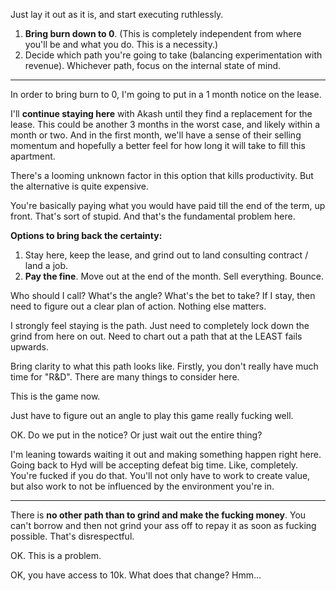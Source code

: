 Just lay it out as it is, and start executing ruthlessly.

1. **Bring burn down to 0**. (This is completely independent from where you'll be and what you do. This is a necessity.)
2. Decide which path you're going to take (balancing experimentation with revenue). Whichever path, focus on the internal state of mind.

----

In order to bring burn to 0, I'm going to put in a 1 month notice on the lease.

I'll **continue staying here** with Akash until they find a replacement for the lease. This could be another 3 months in the worst case, and likely within a month or two. And in the first month, we'll have a sense of their selling momentum and hopefully a better feel for how long it will take to fill this apartment.

There's a looming unknown factor in this option that kills productivity. But the alternative is quite expensive.

You're basically paying what you would have paid till the end of the term, up front. That's sort of stupid. And that's the fundamental problem here.

**Options to bring back the certainty:**
1. Stay here, keep the lease, and grind out to land consulting contract / land a job.
2. **Pay the fine**. Move out at the end of the month. Sell everything. Bounce.

Who should I call? What's the angle? What's the bet to take? If I stay, then need to figure out a clear plan of action. Nothing else matters.

I strongly feel staying is the path. Just need to completely lock down the grind from here on out. Need to chart out a path that at the LEAST fails upwards.

Bring clarity to what this path looks like. Firstly, you don't really have much time for "R&D". There are many things to consider here.

This is the game now.

Just have to figure out an angle to play this game really fucking well.

OK. Do we put in the notice? Or just wait out the entire thing?

I'm leaning towards waiting it out and making something happen right here. Going back to Hyd will be accepting defeat big time. Like, completely. You're fucked if you do that. You'll not only have to work to create value, but also work to not be influenced by the environment you're in.

----

There is **no other path than to grind and make the fucking money**. You can't borrow and then not grind your ass off to repay it as soon as fucking possible. That's disrespectful.

OK. This is a problem.

OK, you have access to 10k. What does that change? Hmm... 







